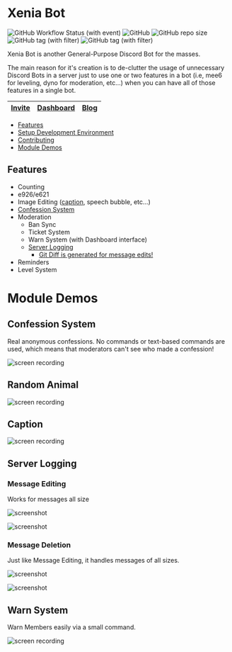 # Xenia Bot
![GitHub Workflow Status (with event)](https://img.shields.io/github/actions/workflow/status/ktwrd/XeniaBot/publish-docker-stable) ![GitHub](https://img.shields.io/github/license/ktwrd/XeniaBot) ![GitHub repo size](https://img.shields.io/github/repo-size/ktwrd/xeniabot) ![GitHub tag (with filter)](https://img.shields.io/github/v/tag/ktwrd/xeniabot?filter=bot-*) ![GitHub tag (with filter)](https://img.shields.io/github/v/tag/ktwrd/xeniabot?filter=dash-*)

Xenia Bot is another General-Purpose Discord Bot for the masses.

The main reason for it's creation is to de-clutter the usage of unnecessary Discord Bots in a server just to use one or two features in a bot (i.e, mee6 for leveling, dyno for moderation, etc...) when you can have all of those features in a single bot.

| [Invite](https://discord.com/oauth2/authorize?client_id=1067393803427790929&scope=bot&permissions=415471496311) | [Dashboard](http://xb.kate.pet) | [Blog](https://xenia.kate.pet) |
| - | - | - |


- [Features](#features)
- [Setup Development Environment](INSTALLING)
- [Contributing](CONTRIBUTING)
- [Module Demos](#module-demos)

## Features
- Counting
- e926/e621
- Image Editing ([caption](#caption), speech bubble, etc...)
- [Confession System](#confession-system)
- Moderation
    * Ban Sync
    * Ticket System
    * Warn System (with Dashboard interface)
    * [Server Logging](#server-logging)
        - [Git Diff is generated for message edits!](#message-editing)
- Reminders
- Level System

# Module Demos
## Confession System
Real anonymous confessions. No commands or text-based commands are used, which means that moderators can't see who made a confession!

![screen recording](https://res.kate.pet/upload/03bcb777-911d-4774-9454-523b3b238267/DiscordCanary_S5Wm6jtwOd.gif)
## Random Animal
![screen recording](https://res.kate.pet/upload/fd22bbc7-2ec1-4f71-9b28-bf23c0aafdca/DiscordCanary_y05soKK3fv.gif)

## Caption
![screen recording](https://xb.redfur.cloud/tOpi9/TOTiMACa80.gif/raw)

## Server Logging
### Message Editing
Works for messages all size

![screenshot](https://res.kate.pet/upload/02dbcce552f4/Discord_ET23VdAW22.png)

![screenshot](https://res.kate.pet/upload/02dff6802b0f/Discord_0Tc9lUwZEX.png)

### Message Deletion
Just like Message Editing, it handles messages of all sizes.

![screenshot](https://res.kate.pet/upload/0a655c4e22a7/Discord_kFlV5cLIqB.png)

![screenshot](https://res.kate.pet/upload/53585dfeaec7/Discord_C7gcuklSoU.png)

## Warn System
Warn Members easily via a small command.

![screen recording](https://res.kate.pet/upload/7a64954c1588/Discord_DGsLyRlOs2.gif)